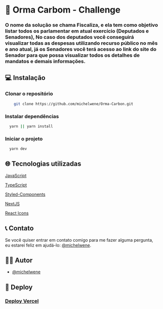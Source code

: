 # 🎯 Orma Carbom - Challenge

### O nome da solução se chama Fiscaliza, e ela tem como objetivo listar todos os parlamentar em atual exercício (Deputados e Senadores), No caso dos deputados você conseguirá visualizar todas as despesas utilizando recurso público no mês e ano atual, já os Senadores você terá acesso ao link do site do Senador para que possa visualizar todos os detalhes de mandatos e demais informações.

## 💻 Instalação

### Clonar o repositório

```bash
    git clone https://github.com/michelwene/Orma-Carbon.git
```

### Instalar dependências

```bash
  yarn || yarn install
```

### Iniciar o projeto

```bash
  yarn dev
```

## 🌐 Tecnologias utilizadas

[JavaScript](https://developer.mozilla.org/pt-BR/docs/Web/JavaScript)

[TypeScript](https://www.typescriptlang.org/)

[Styled-Components](https://styled-components.com/)

[NextJS](https://nextjs.org/)

[React Icons](https://react-icons.github.io/react-icons/)

## 📞 Contato

Se você quiser entrar em contato comigo para me fazer alguma pergunta, eu estarei feliz em ajudá-lo: [@michelwene](https://www.linkedin.com/in/michelwene/).

## 🧑‍💻 Autor

- [@michelwene](https://www.github.com/michelwene)

## 🚀 Deploy

### [Deploy Vercel](https://orma-carbon.vercel.app/deputados)
